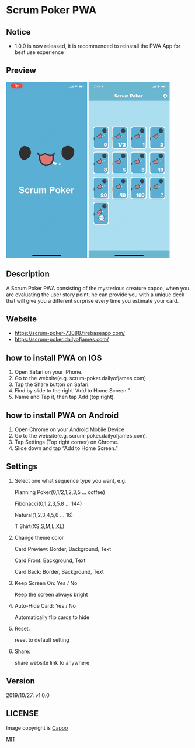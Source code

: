 # Scrum Poker PWA

## Notice
 - 1.0.0 is now released, it is recommended to reinstall the PWA App for best use experience

## Preview
![image](cover_1.gif) ![image](cover_2.gif)

## Description
A Scrum Poker PWA consisting of the mysterious creature capoo, when you are evaluating the user story point, he can provide you with a unique deck that will give you a different surprise every time you estimate your card.

## Website
 - https://scrum-poker-73088.firebaseapp.com/
 - https://scrum-poker.dailyofjames.com/

## how to install PWA on IOS
1. Open Safari on your iPhone.
2. Go to the website(e.g. scrum-poker.dailyofjames.com).
3. Tap the Share button on Safari.
3. Find by slide to the right “Add to Home Screen.”
5. Name and Tap it, then tap Add (top right).

## how to install PWA on Android
1. Open Chrome on your Android Mobile Device
2. Go to the website(e.g. scrum-poker.dailyofjames.com).
3. Tap Settings (Top right corner) on Chrome.
4. Slide down and tap “Add to Home Screen.”

## Settings
1. Select one what sequence type you want, e.g. 

    Planning Poker(0,1/2,1,2,3,5 ... coffee)
    
    Fibonacci(0,1,2,3,5,8 ... 144)
    
    Natural(1,2,3,4,5,6 ... 16)
    
    T Shirt(XS,S,M,L,XL)

2. Change theme color

    Card Preview: Border, Background, Text
    
    Card Front: Background, Text
    
    Card Back: Border, Background, Text
    
3. Keep Screen On: Yes / No

    Keep the screen always bright
    
4. Auto-Hide Card: Yes / No
    
    Automatically flip cards to hide
    
5. Reset:

    reset to default setting
    
6. Share: 

    share website link to anywhere             
    
## Version
2019/10/27: v1.0.0    

## LICENSE
Image copyright is [Capoo](https://www.facebook.com/capoocat/)

[MIT](LICENSE)
